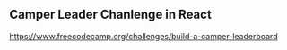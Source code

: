 ## Camper Leader Chanlenge in React
https://www.freecodecamp.org/challenges/build-a-camper-leaderboard
